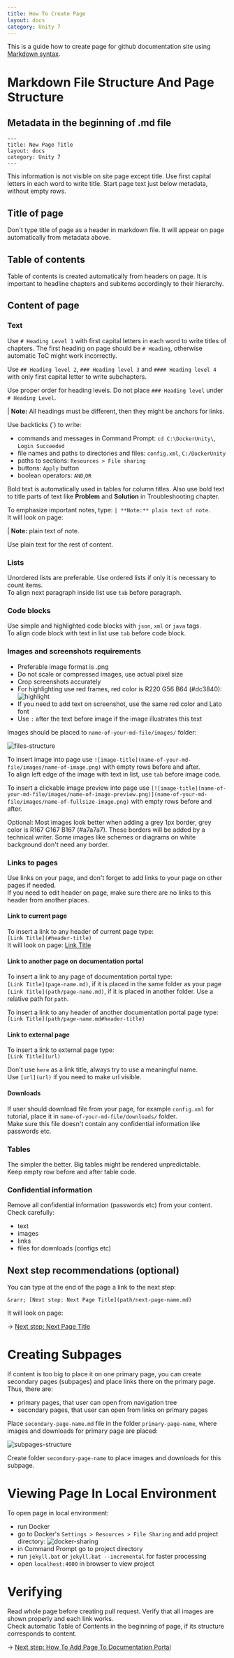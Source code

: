 ```yaml
---
title: How To Create Page
layout: docs
category: Unity 7
---
```

This is a guide how to create page for github documentation site using [Markdown syntax](markdown-syntax.md). 

# Markdown File Structure And Page Structure 

## Metadata in the beginning of .md file 

```
---
title: New Page Title
layout: docs
category: Unity 7
---
```
This information is not visible on site page except title. Use first capital letters in each word to write title. Start page text just below metadata, without empty rows.  

## Title of page 
 
Don't type title of page as a header in markdown file. It will appear on page automatically from metadata above.   

## Table of contents 

Table of contents is created automatically from headers on page. It is important to headline chapters and subitems accordingly to their hierarchy.  

## Content of page  

### Text 

Use `# Heading Level 1` with first capital letters in each word to write titles of chapters. The first heading on page should be `# Heading`, otherwise automatic ToC might work incorrectly.    

Use `## Heading level 2`, `### Heading level 3` and `#### Heading level 4` with only first capital letter to write subchapters.  

Use proper order for heading levels. Do not place `### Heading level` under `# Heading Level`.

| **Note:** All headings must be different, then they might be anchors for links.  

Use backticks (`) to write: 
- commands and messages in Command Prompt: `cd C:\DockerUnity\`, `Login Succeeded` 
- file names and paths to directories and files: `config.xml`, `C:/DockerUnity`  
- paths to sections: `Resources > File sharing` 
- buttons: `Apply` button 
- boolean operators: `AND`,`OR`  

Bold text is automatically used in tables for column titles. 
Also use bold text to title parts of text like **Problem** and **Solution** in Troubleshooting chapter.  

To emphasize important notes, type: `| **Note:** plain text of note.`   
It will look on page:  

| **Note:** plain text of note.  

Use plain text for the rest of content.  

### Lists

Unordered lists are preferable. Use ordered lists if only it is necessary to count items.  
To align next paragraph inside list use `tab` before paragraph. 

### Code blocks

Use simple and highlighted code blocks with `json`, `xml` or `java` tags.  
To align code block with text in list use `tab` before code block.

### Images and screenshots requirements 

- Preferable image format is .png 
- Do not scale or compressed images, use actual pixel size
- Crop screenshots accurately 
- For highlighting use red frames, red color is R220 G56 B64 (#dc3840):  
	![highlight](how-to-create-page/images/image10.png) 
- If you need to add text on screenshot, use the same red color and Lato font
- Use `:` after the text before image if the image illustrates this text 

Images should be placed to `name-of-your-md-file/images/` folder:

![files-structure](how-to-create-page/images/files-structure.png) 
  
To insert image into page use `![image-title](name-of-your-md-file/images/name-of-image.png)` with empty rows before and after.  
To align left edge of the image with text in list, use `tab` before image code.

To insert a clickable image preview into page use `[![image-title](name-of-your-md-file/images/name-of-image-preview.png)](name-of-your-md-file/images/name-of-fullsize-image.png)` 
with empty rows before and after.

Optional: Most images look better when adding a grey 1px border, grey color is R167 G167 B167 (#a7a7a7). 
These borders will be added by a technical writer. 
Some images like schemes or diagrams on white background don't need any border. 


### Links to pages 

Use links on your page, and don't forget to add links to your page on other pages if needed.  
If you need to edit header on page, make sure there are no links to this header from another places.

#### Link to current page 

To insert a link to any header of current page type:  
`[Link Title](#header-title)`  
It will look on page: 
[Link Title](#link-to-current-page)

#### Link to another page on documentation portal 

To insert a link to any page of documentation portal type:  
`[Link Title](page-name.md)`, if it is placed in the same folder as your page  
`[Link Title](path/page-name.md)`, if it is placed in another folder. Use a relative path for `path`.  

To insert a link to any header of another documentation portal page type:  
`[Link Title](path/page-name.md#header-title)`  

#### Link to external page 

To insert a link to external page type:  
`[Link Title](url)`  

Don't use `here` as a link title, always try to use a meaningful name.  
Use `[url](url)` if you need to make url visible.

#### Downloads

If user should download file from your page, for example `config.xml` for tutorial, place it in `name-of-your-md-file/downloads/` folder.  
Make sure this file doesn't contain any confidential information like passwords etc.

### Tables

The simpler the better. Big tables might be rendered unpredictable.  
Keep empty row before and after table code. 

### Confidential information 

Remove all confidential information (passwords etc) from your content. Check carefully: 
- text
- images 
- links 
- files for downloads (configs etc)

## Next step recommendations (optional) 

You can type at the end of the page a link to the next step:  

`&rarr; [Next step: Next Page Title](path/next-page-name.md)`  

It will look on page: 

&rarr; [Next step: Next Page Title](#next-step-recommendations-optional)

# Creating Subpages

If content is too big to place it on one primary page, you can create secondary pages (subpages) and place links there on the primary page.  
Thus, there are:
- primary pages, that user can open from navigation tree
- secondary pages, that user can open from links on primary pages  

Place `secondary-page-name.md` file in the folder `primary-page-name`, where images and downloads for primary page are placed: 
   
![subpages-structure](how-to-create-page/images/subpages-structure.png) 

Create folder `secondary-page-name` to place images and downloads for this subpage.

# Viewing Page In Local Environment

To open page in local environment:
- run Docker
- go to Docker's `Settings > Resources > File Sharing` and add project directory: 
    ![docker-sharing](how-to-create-page/images/docker-sharing.png) 
- in Command Prompt go to project directory 
- run `jekyll.bat` or `jekyll.bat --incremental` for faster processing
- open `localhost:4000` in browser to view project

# Verifying

Read whole page before creating pull request. Verify that all images are shown properly and each link works.  
Check automatic Table of Contents in the beginning of page, if its structure corresponds to content.

&rarr; [Next step: How To Add Page To Documentation Portal](../how-to-add-page-to-doc-portal.md)
